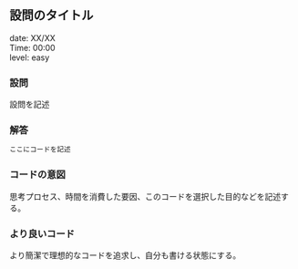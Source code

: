 ## 設問のタイトル

date: XX/XX<br>
Time: 00:00<br>
level: easy

### 設問
設問を記述

### 解答
```python
ここにコードを記述
```

### コードの意図
思考プロセス、時間を消費した要因、このコードを選択した目的などを記述する。

### より良いコード
より簡潔で理想的なコードを追求し、自分も書ける状態にする。
